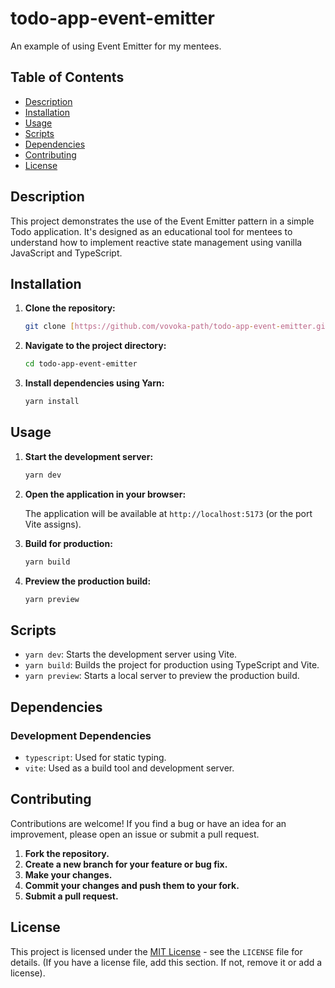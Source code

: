 # todo-app-event-emitter

An example of using Event Emitter for my mentees.

## Table of Contents

- [Description](#description)
- [Installation](#installation)
- [Usage](#usage)
- [Scripts](#scripts)
- [Dependencies](#dependencies)
- [Contributing](#contributing)
- [License](#license)

## Description

This project demonstrates the use of the Event Emitter pattern in a simple Todo application. It's designed as an educational tool for mentees to understand how to implement reactive state management using vanilla JavaScript and TypeScript.

## Installation

1.  **Clone the repository:**

    ```bash
    git clone [https://github.com/vovoka-path/todo-app-event-emitter.git](https://www.google.com/search?q=https://github.com/vovoka-path/todo-app-event-emitter.git)
    ```

2.  **Navigate to the project directory:**

    ```bash
    cd todo-app-event-emitter
    ```

3.  **Install dependencies using Yarn:**

    ```bash
    yarn install
    ```

## Usage

1.  **Start the development server:**

    ```bash
    yarn dev
    ```

2.  **Open the application in your browser:**

    The application will be available at `http://localhost:5173` (or the port Vite assigns).

3.  **Build for production:**

    ```bash
    yarn build
    ```

4.  **Preview the production build:**

    ```bash
    yarn preview
    ```

## Scripts

-   `yarn dev`: Starts the development server using Vite.
-   `yarn build`: Builds the project for production using TypeScript and Vite.
-   `yarn preview`: Starts a local server to preview the production build.

## Dependencies

### Development Dependencies

-   `typescript`: Used for static typing.
-   `vite`: Used as a build tool and development server.

## Contributing

Contributions are welcome! If you find a bug or have an idea for an improvement, please open an issue or submit a pull request.

1.  **Fork the repository.**
2.  **Create a new branch for your feature or bug fix.**
3.  **Make your changes.**
4.  **Commit your changes and push them to your fork.**
5.  **Submit a pull request.**

## License

This project is licensed under the [MIT License](LICENSE) - see the `LICENSE` file for details. (If you have a license file, add this section. If not, remove it or add a license).